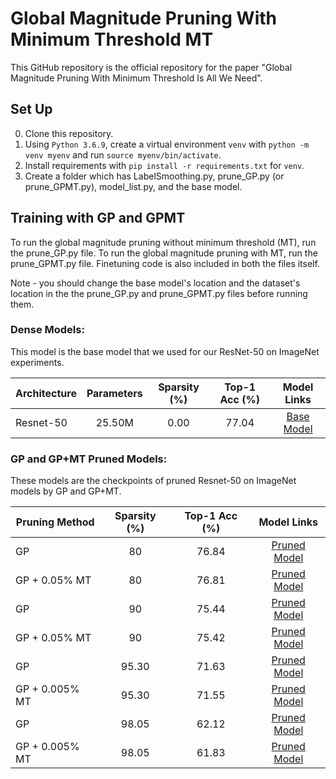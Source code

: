 # Global Magnitude Pruning With Minimum Threshold MT
This GitHub repository is the official repository for the paper "Global Magnitude Pruning With Minimum Threshold Is All We Need". 

## Set Up
0. Clone this repository.
1. Using `Python 3.6.9`, create a virtual environment `venv` with  `python -m venv myenv` and run `source myenv/bin/activate`.
2. Install requirements with `pip install -r requirements.txt` for `venv`.
3. Create a folder which has LabelSmoothing.py, prune_GP.py (or prune_GPMT.py), model_list.py, and the base model. 

## Training with GP and GPMT
To run the global magnitude pruning without minimum threshold (MT), run the prune_GP.py file. To run the global magnitude pruning with MT, run the prune_GPMT.py file. Finetuning code is also included in both the files itself.

Note - you should change the base model's location and the dataset's location in the the prune_GP.py and prune_GPMT.py files before running them. 

### Dense Models:

This model is the base model that we used for our ResNet-50 on ImageNet experiments.

| Architecture | Parameters | Sparsity (%) | Top-1 Acc (%) | Model Links |
| ------------ | :--------: | :----------: | :-----------: | :---------: |
| Resnet-50        | 25.50M  | 0.00        | 77.04         | [Base Model](https://drive.google.com/file/d/1I7dxZD87-Ftav-BvIxqCWCWGWqYZFVK2/view?usp=sharing) |

### GP and GP+MT Pruned Models:

These models are the checkpoints of pruned Resnet-50 on ImageNet models by GP and GP+MT.

| Pruning Method | Sparsity (%) | Top-1 Acc (%) | Model Links |
| -------------- | :----------: | :-----------: | :---------: |
| GP             | 80           | 76.84         | [Pruned Model](https://drive.google.com/file/d/1bjZdFZiXhfh7fyXS-Mz3GOozAGl0yPDR/view?usp=sharing) |
| GP + 0.05% MT  | 80           | 76.81         | [Pruned Model](https://drive.google.com/file/d/1PkB80RD46vfsuWMxenEbjp5Jq6QXoV3M/view?usp=sharing) |
| GP             | 90           | 75.44         | [Pruned Model](https://drive.google.com/file/d/12V1SHhCxyG6QjrVEP-mT3iB33cLzBWNh/view?usp=sharing) |
| GP + 0.05% MT  | 90           | 75.42         | [Pruned Model](https://drive.google.com/file/d/1mTMHvF_-VNHNbpxFEU5mnfmdTNQoIhck/view?usp=sharing) |
| GP             | 95.30        | 71.63         | [Pruned Model](https://drive.google.com/file/d/1spUS0U2SgB_Dtc0k6pK7wQ24GUD4EnZt/view?usp=sharing) |
| GP + 0.005% MT | 95.30        | 71.55         | [Pruned Model](https://drive.google.com/file/d/1LySjDLF8ixmFQUS7NXC0BeN4Ss9AHOFV/view?usp=sharing) |
| GP             | 98.05        | 62.12         | [Pruned Model](https://drive.google.com/file/d/1K9326WN4xh4x_QoNqLo-T8AlQzBYn8zX/view?usp=sharing) |
| GP + 0.005% MT | 98.05        | 61.83         | [Pruned Model](https://drive.google.com/file/d/1T-_V8sWDJ4WU54n4qNL2V6OtFWZa0JTk/view?usp=sharing) |
